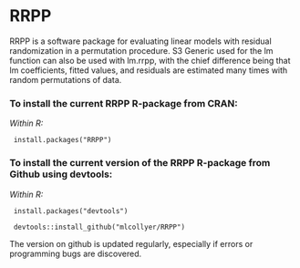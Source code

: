 # RRPP
RRPP is a software package for evaluating linear models with residual randomization in a permutation procedure.  S3 Generic used for the lm function can also be used with lm.rrpp, with the chief difference being that lm coefficients, fitted values, and residuals are estimated many times with random permutations of data.

### To install the current RRPP R-package from CRAN:

<i> Within R:</i>

<code> install.packages("RRPP") </code>

### To install the current version of the RRPP R-package from Github using devtools:

<i> Within R:</i>

<code> install.packages("devtools")</code>

<code> devtools::install_github("mlcollyer/RRPP")</code>

The version on github is updated regularly, especially if errors or programming bugs are discovered.
